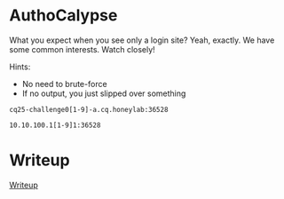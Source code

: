 # AuthoCalypse

What you expect when you see only a login site? Yeah, exactly. We have some common interests. Watch closely!

Hints:
* No need to brute-force
* If no output, you just slipped over something

`cq25-challenge0[1-9]-a.cq.honeylab:36528`

`10.10.100.1[1-9]1:36528`

# Writeup

[Writeup](WRITEUP.md)
